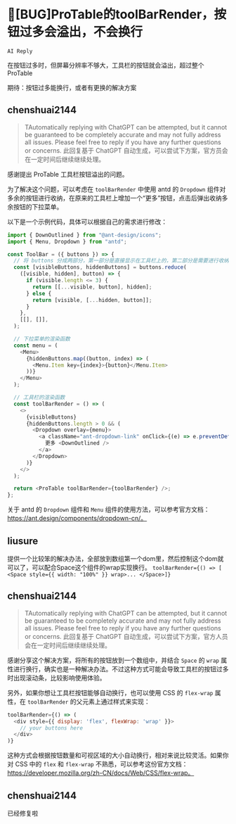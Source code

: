 # 🐛[BUG]ProTable的toolBarRender，按钮过多会溢出，不会换行

`AI Reply`

在按钮过多时，但屏幕分辨率不够大，工具栏的按钮就会溢出，超过整个ProTable

期待：按钮过多能换行，或者有更换的解决方案

## chenshuai2144

> TAutomatically replying with ChatGPT can be attempted, but it cannot be guaranteed to be completely accurate and may not fully address all issues. Please feel free to reply if you have any further questions or concerns.
> 此回复基于 ChatGPT 自动生成，可以尝试下方案，官方员会在一定时间后继续继续处理。

感谢提出 ProTable 工具栏按钮溢出的问题。

为了解决这个问题，可以考虑在 `toolBarRender` 中使用 antd 的 `Dropdown` 组件对多余的按钮进行收纳，在原来的工具栏上增加一个“更多”按钮，点击后弹出收纳多余按钮的下拉菜单。

以下是一个示例代码，具体可以根据自己的需求进行修改：

```javascript
import { DownOutlined } from "@ant-design/icons";
import { Menu, Dropdown } from "antd";

const ToolBar = ({ buttons }) => {
  // 将 buttons 分成两部分，第一部分是直接显示在工具栏上的，第二部分是需要进行收纳的
  const [visibleButtons, hiddenButtons] = buttons.reduce(
    ([visible, hidden], button) => {
      if (visible.length <= 3) {
        return [[...visible, button], hidden];
      } else {
        return [visible, [...hidden, button]];
      }
    },
    [[], []],
  );

  // 下拉菜单的渲染函数
  const menu = (
    <Menu>
      {hiddenButtons.map((button, index) => (
        <Menu.Item key={index}>{button}</Menu.Item>
      ))}
    </Menu>
  );

  // 工具栏的渲染函数
  const toolBarRender = () => (
    <>
      {visibleButtons}
      {hiddenButtons.length > 0 && (
        <Dropdown overlay={menu}>
          <a className="ant-dropdown-link" onClick={(e) => e.preventDefault()}>
            更多 <DownOutlined />
          </a>
        </Dropdown>
      )}
    </>
  );

  return <ProTable toolBarRender={toolBarRender} />;
};
```

关于 antd 的 `Dropdown` 组件和 `Menu` 组件的使用方法，可以参考官方文档：https://ant.design/components/dropdown-cn/。

## liusure

提供一个比较笨的解决办法，全部放到数组第一个dom里，然后控制这个dom就可以了，可以配合Space这个组件的wrap实现换行。
`toolBarRender={() => [
          <Space style={{ width: "100%" }} wrap>... </Space>]}`

## chenshuai2144

> TAutomatically replying with ChatGPT can be attempted, but it cannot be guaranteed to be completely accurate and may not fully address all issues. Please feel free to reply if you have any further questions or concerns.
> 此回复基于 ChatGPT 自动生成，可以尝试下方案，官方人员会在一定时间后继续继续处理。

感谢分享这个解决方案，将所有的按钮放到一个数组中，并结合 `Space` 的 `wrap` 属性进行换行，确实也是一种解决办法。不过这种方式可能会导致工具栏的按钮过多时出现滚动条，比较影响使用体验。

另外，如果你想让工具栏按钮能够自动换行，也可以使用 CSS 的 `flex-wrap` 属性，在 `toolBarRender` 的父元素上通过样式来实现：

```javascript
toolBarRender={() => (
  <div style={{ display: 'flex', flexWrap: 'wrap' }}>
    // your buttons here
  </div>
)}
```

这种方式会根据按钮数量和可视区域的大小自动换行，相对来说比较灵活。如果你对 CSS 中的 `flex` 和 `flex-wrap` 不熟悉，可以参考这份官方文档：https://developer.mozilla.org/zh-CN/docs/Web/CSS/flex-wrap。

## chenshuai2144

已经修复啦
